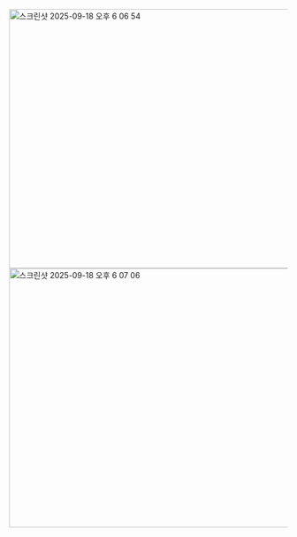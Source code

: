 <img width="621" height="468" alt="스크린샷 2025-09-18 오후 6 06 54" src="https://github.com/user-attachments/assets/b7890ac6-c937-483b-a367-d80a9b5ea0b7" />
<img width="621" height="468" alt="스크린샷 2025-09-18 오후 6 07 06" src="https://github.com/user-attachments/assets/f5fdf3b2-d50f-426d-b214-386a6fa32cca" />
